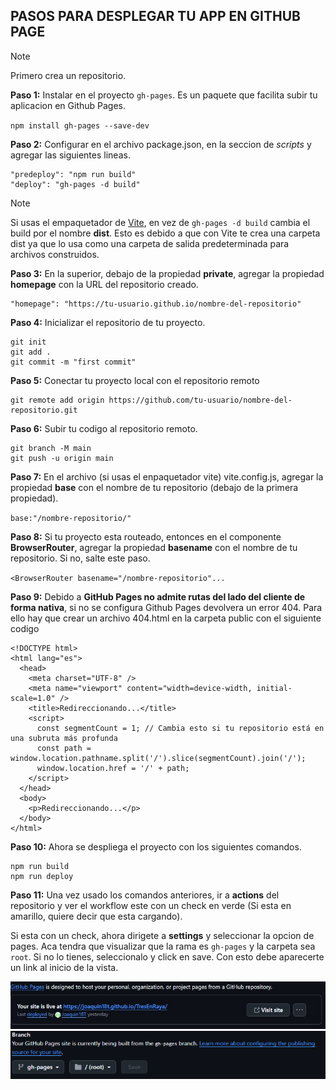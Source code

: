 ## PASOS PARA DESPLEGAR TU APP EN GITHUB PAGE
>[!NOTE]
Primero crea un repositorio.

**Paso 1:**  Instalar en el proyecto `gh-pages`. Es un paquete que facilita subir  tu aplicacion en Github Pages.

`npm install gh-pages --save-dev`

**Paso 2:** Configurar en el archivo package.json, en la seccion de *scripts* y agregar las siguientes lineas.

```
"predeploy": "npm run build"
"deploy": "gh-pages -d build"
```

>[!NOTE]
Si usas el empaquetador de [Vite](https://vite.dev/), en vez de `gh-pages -d build` cambia el build por el nombre **dist**. Esto es debido a que con Vite te crea una carpeta dist ya que lo usa como una carpeta de salida predeterminada para archivos construidos.

**Paso 3:** En la superior, debajo de la propiedad **private**, agregar la propiedad **homepage** con la URL del repositorio creado.

```
"homepage": "https://tu-usuario.github.io/nombre-del-repositorio"
```

**Paso 4:**  Inicializar el repositorio de tu proyecto.
```
git init
git add .
git commit -m "first commit"
```

**Paso 5:** Conectar tu proyecto local con el repositorio remoto

```
git remote add origin https://github.com/tu-usuario/nombre-del-repositorio.git
```

**Paso 6:** Subir tu codigo al repositorio remoto.

```
git branch -M main
git push -u origin main
```

**Paso 7:** En el archivo (si usas el enpaquetador vite) vite.config.js, agregar la propiedad **base** con el nombre de tu repositorio (debajo de la primera propiedad).

`base:"/nombre-repositorio/"`


**Paso 8:** Si tu proyecto esta routeado, entonces en el componente **BrowserRouter**, agregar la propiedad **basename** con el nombre de tu repositorio. Si no, salte este paso.

`<BrowserRouter basename="/nombre-repositorio"...`

**Paso 9:** Debido a **GitHub Pages no admite rutas del lado del cliente de forma nativa**, si no se configura Github Pages devolvera un error 404. Para ello hay que crear un archivo 404.html en la carpeta public con el siguiente codigo

```
<!DOCTYPE html>
<html lang="es">
  <head>
    <meta charset="UTF-8" />
    <meta name="viewport" content="width=device-width, initial-scale=1.0" />
    <title>Redireccionando...</title>
    <script>
      const segmentCount = 1; // Cambia esto si tu repositorio está en una subruta más profunda
      const path = window.location.pathname.split('/').slice(segmentCount).join('/');
      window.location.href = '/' + path;
    </script>
  </head>
  <body>
    <p>Redireccionando...</p>
  </body>
</html>
```

**Paso 10:** Ahora se despliega el proyecto con los siguientes comandos.

```
npm run build
npm run deploy
```

**Paso 11:** Una vez usado los comandos anteriores, ir a **actions** del repositorio y ver el workflow este con un check en verde (Si esta en amarillo, quiere decir que esta cargando).

Si esta con un check, ahora dirigete a **settings** y seleccionar la opcion de pages. Aca tendra que visualizar que la rama es `gh-pages` y la carpeta sea `root`. Si no lo tienes, seleccionalo y click en save. Con esto debe aparecerte un link al inicio de la vista.

![adjunto imagen](./src/assets/link-image.jpg)
![adjunto imagen](./src/assets/image.png)
